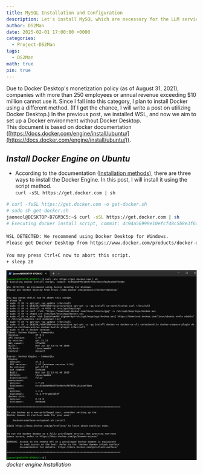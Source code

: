 ```yaml
---
title: MySQL Installation and Configuration
description: Let's install MySQL which are necessary for the LLM service(DS2Man).
author: DS2Man
date: 2025-02-01 17:00:00 +0000
categories:
  - Project-DS2Man
tags:
  - DS2Man
math: true
pin: true
---
```


Due to Docker Desktop's monetization policy (as of August 31, 2021), companies with more than 250 employees or annual revenue exceeding $10 million cannot use it. Since I fall into this category, I plan to install Docker using a different method. (If I get the chance, I will write a post on utilizing Docker Desktop.) In the previous post, we installed WSL, and now we aim to set up a Docker environment without Docker Desktop.    
This document is based on docker documentation ([https://docs.docker.com/engine/install/ubuntu/](https://docs.docker.com/engine/install/ubuntu/)).

<!--
도커 데스크톱(Docker Desktop) 유료화 정책(2021년 8월 31일)으로 250명 이상의 직원을 보유하거나 연 매출이 1,000만 달러를 초과하는 기업에서는 사용이 불가능하다. 나의 경우도 여기에 해당되어 다른 방법으로 Docker 설치하려한다.(기회가 된다면 Docker Desktop을 활용하는 글을 쓰겠다.)
앞서 나는 WSL을 설치했는데 Docker Desktop 없이 Docker 환경을 구축하고자 한다.

docker의 문서(https://docs.docker.com/engine/install/ubuntu/) 기준으로 작성되었습니다.
-->

## *Install Docker Engine on Ubuntu*

- According to the documentation ([Installation methods](https://docs.docker.com/engine/install/ubuntu/)), there are three ways to install the Docker Engine. In this post, I will install it using the script method.    
	`curl -sSL https://get.docker.com | sh`        

<!--
문서(https://docs.docker.com/engine/install/ubuntu/)에 따르면 도커 엔진을 설치하는 방법은 3가지가 있다. 이번 글에서는 script를 활용하는 방법으로 설치하겠다.
-->

```bash
# curl -fsSL https://get.docker.com -o get-docker.sh
# sudo sh get-docker.sh
jaoneol@DESKTOP-B7GM3C5:~$ curl -sSL https://get.docker.com | sh
# Executing docker install script, commit: 4c94a56999e10efcf48c5b8e3f6afea464f9108e

WSL DETECTED: We recommend using Docker Desktop for Windows. 
Please get Docker Desktop from https://www.docker.com/products/docker-desktop

You may press Ctrl+C now to abort this script.
+ sleep 20
```

![docker engine Installation](/assets/img/2025-01-28-Docker2_1.png)
_docker engine Installation_
